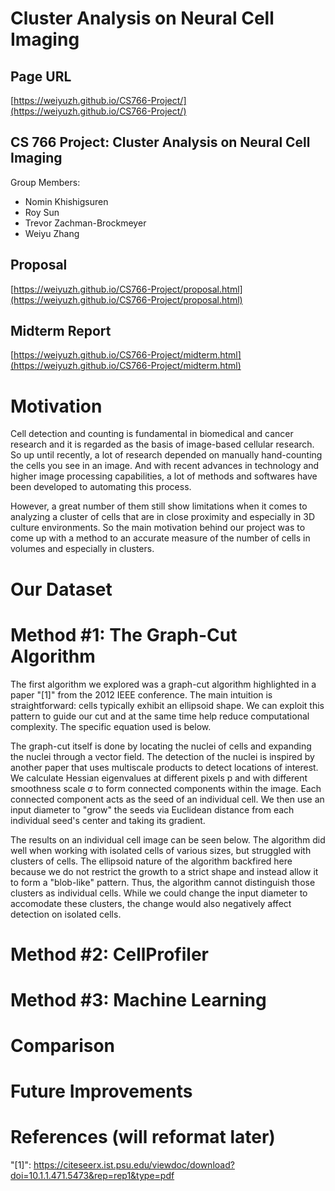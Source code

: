 Cluster Analysis on Neural Cell Imaging
=======================================

## Page URL
[https://weiyuzh.github.io/CS766-Project/](https://weiyuzh.github.io/CS766-Project/)

## CS 766 Project: Cluster Analysis on Neural Cell Imaging
Group Members:
- Nomin Khishigsuren
- Roy Sun
- Trevor Zachman-Brockmeyer
- Weiyu Zhang

## Proposal
[https://weiyuzh.github.io/CS766-Project/proposal.html](https://weiyuzh.github.io/CS766-Project/proposal.html)

## Midterm Report
[https://weiyuzh.github.io/CS766-Project/midterm.html](https://weiyuzh.github.io/CS766-Project/midterm.html)


# Motivation
Cell detection and counting is fundamental in biomedical and cancer research and it is regarded as the basis of image-based cellular research. So up until recently, a lot of research depended on manually hand-counting the cells you see in an image. And with recent advances in technology and higher image processing capabilities, a lot of methods and softwares have been developed to automating this process. 

However, a great number of them still show limitations when it comes to analyzing a cluster of cells that are in close proximity and especially in 3D culture environments. So the main motivation behind our project was to come up with a method to an accurate measure of the number of cells in volumes and especially in clusters.  

# Our Dataset

# Method #1: The Graph-Cut Algorithm
The first algorithm we explored was a graph-cut algorithm highlighted in a paper "[1]" from the 2012 IEEE conference. The main intuition is straightforward: cells typically exhibit an ellipsoid shape. We can exploit this pattern to guide our cut and at the same time help reduce computational complexity. The specific equation used is below. 

The graph-cut itself is done by locating the nuclei of cells and expanding the nuclei through a vector field. The detection of the nuclei is inspired by another paper that uses multiscale products to detect locations of interest. We calculate Hessian eigenvalues at different pixels p and with different smoothness scale σ to form connected components within the image. Each connected component acts as the seed of an individual cell. We then use an input diameter to "grow" the seeds via Euclidean distance from each individual seed's center and taking its gradient. 

The results on an individual cell image can be seen below. The algorithm did well when working with isolated cells of various sizes, but struggled with clusters of cells. The ellipsoid nature of the algorithm backfired here because we do not restrict the growth to a strict shape and instead allow it to form a "blob-like" pattern. Thus, the algorithm cannot distinguish those clusters as individual cells. While we could change the input diameter to accomodate these clusters, the change would also negatively affect detection on isolated cells.

# Method #2: CellProfiler

# Method #3: Machine Learning

# Comparison

# Future Improvements

# References (will reformat later)
"[1]": https://citeseerx.ist.psu.edu/viewdoc/download?doi=10.1.1.471.5473&rep=rep1&type=pdf
